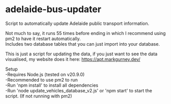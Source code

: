 # adelaide-bus-updater
Script to automatically update Adelaide public transport information.  

Not much to say, it runs 55 times before ending in which I recommend using pm2 to have it restart automatically.  
Includes two database tables that you can just import into your database.  

This is just a script for updating the data, if you just want to see the data visualised, my website does it here: https://apt.markgurney.dev/

Setup  
-Requires Node.js (tested on v20.9.0)  
-Recommended to use pm2 to run  
-Run 'npm install' to install all dependencies  
-Run 'node update_vehicles_database_v2.js' or 'npm start' to start the script. (If not running with pm2)  
